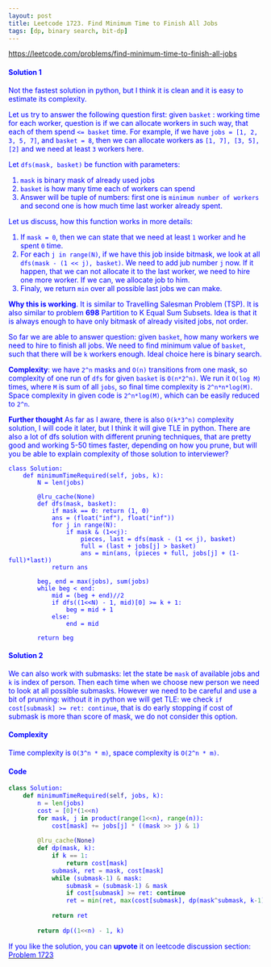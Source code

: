 ```yaml
---
layout: post
title: Leetcode 1723. Find Minimum Time to Finish All Jobs
tags: [dp, binary search, bit-dp]
---
```


<a href="https://leetcode.com/problems/find-minimum-time-to-finish-all-jobs"> <font color = blue>https://leetcode.com/problems/find-minimum-time-to-finish-all-jobs

#### Solution 1
Not the fastest solution in python, but I think it is clean and it is easy to estimate its complexity.

Let us try to answer the following question first: given `basket` : working time for each worker, question is if we can allocate workers in such way, that each of them spend `<= basket` time. For example, if we have `jobs = [1, 2, 3, 5, 7]`, and `basket = 8`, then we can allocate workers as `[1, 7], [3, 5], [2]` and we need at least `3` workers here.

Let `dfs(mask, basket)` be function with parameters:
1. `mask` is binary mask of already used jobs
2. `basket` is how many time each of workers can spend
3. Answer will be tuple of numbers: first one is `minimum number of workers` and second one is how much time last worker already spent.

Let us discuss, how this function works in more details:
1. If `mask = 0`, then we can state that we need at least `1` worker and he spent `0` time.
2. For each `j in range(N)`, if we have this job inside bitmask, we look at all `dfs(mask - (1 << j), basket)`. We need to add jub number `j` now. If it happen, that we can not allocate it to the last worker, we need to hire one more worker. If we can, we allocate job to him.
3. Finaly, we return `min` over all possible last jobs we can make.

**Why this is working**. It is similar to Travelling Salesman Problem (TSP). It is also similar to problem **698** Partition to K Equal Sum Subsets. Idea is that it is always enough to have only bitmask of already visited jobs, not order.

So far we are able to answer question: given `basket`, how many workers we need to hire to finish all jobs. We need to find minimum value of `basket`, such that there will be `k` workers enough. Ideal choice here is binary search.

**Complexity**: we have `2^n` masks and `O(n)` transitions from one mask, so complexity of one run of `dfs` for given `basket` is `O(n*2^n)`. We run it `O(log M)` times, where `M` is sum of all `jobs`, so final time complexity is `2^n*n*log(M)`. Space complexity in given code is `2^n*log(M)`, which can be easily reduced to `2^n`.

**Further thought** As far as I aware, there is also `O(k*3^n)` complexity solution, I will code it later, but I think it will give TLE in python. There are also a lot of dfs solution with different pruning techniques, that are pretty good and working 5-50 times faster, depending on how you prune, but will you be able to explain complexity of those solution to interviewer?

```
class Solution:
    def minimumTimeRequired(self, jobs, k):
        N = len(jobs)
        
        @lru_cache(None)
        def dfs(mask, basket):
            if mask == 0: return (1, 0)
            ans = (float("inf"), float("inf"))
            for j in range(N):
                if mask & (1<<j):
                    pieces, last = dfs(mask - (1 << j), basket)
                    full = (last + jobs[j] > basket)
                    ans = min(ans, (pieces + full, jobs[j] + (1-full)*last))  
            return ans 

        beg, end = max(jobs), sum(jobs)
        while beg < end:
            mid = (beg + end)//2
            if dfs((1<<N) - 1, mid)[0] >= k + 1:
                beg = mid + 1
            else:
                end = mid
        
        return beg
```

#### Solution 2
We can also work with submasks: let the state be `mask` of available jobs and `k` is index of person. Then each time when we choose new person we need to look at all possible submasks. However we need to be careful and use a bit of prunning: without it in python we will get TLE: we check `if cost[submask] >= ret: continue`, that is do early stopping if cost of submask is more than score of mask, we do not consider this option.

#### Complexity
Time complexity is `O(3^n * m)`, space complexity is `O(2^n * m)`.

#### Code
```python
class Solution:
    def minimumTimeRequired(self, jobs, k):
        n = len(jobs)
        cost = [0]*(1<<n)
        for mask, j in product(range(1<<n), range(n)):
            cost[mask] += jobs[j] * ((mask >> j) & 1)
        
        @lru_cache(None)
        def dp(mask, k):
            if k == 1:
                return cost[mask]
            submask, ret = mask, cost[mask]
            while (submask-1) & mask:
                submask = (submask-1) & mask
                if cost[submask] >= ret: continue
                ret = min(ret, max(cost[submask], dp(mask^submask, k-1)))
                
            return ret
        
        return dp((1<<n) - 1, k)
```

If you like the solution, you can **upvote** it on leetcode discussion section:<a href="https://leetcode.com/problems/find-minimum-time-to-finish-all-jobs/discuss/1010451/python-o(2n*n*log(m))-with-complexity-analysis-explained"> <font color = blue>Problem 1723
